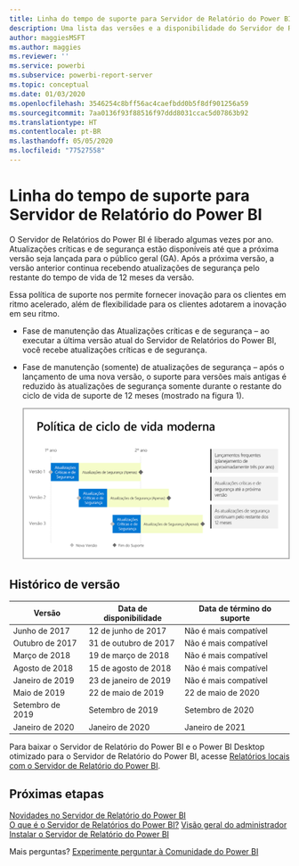 ```yaml
---
title: Linha do tempo de suporte para Servidor de Relatório do Power BI
description: Uma lista das versões e a disponibilidade do Servidor de Relatório do Power BI.
author: maggiesMSFT
ms.author: maggies
ms.reviewer: ''
ms.service: powerbi
ms.subservice: powerbi-report-server
ms.topic: conceptual
ms.date: 01/03/2020
ms.openlocfilehash: 3546254c8bff56ac4caefbdd0b5f8df901256a59
ms.sourcegitcommit: 7aa0136f93f88516f97ddd8031ccac5d07863b92
ms.translationtype: HT
ms.contentlocale: pt-BR
ms.lasthandoff: 05/05/2020
ms.locfileid: "77527558"
---
```

# <a name="support-timeline-for-power-bi-report-server"></a>Linha do tempo de suporte para Servidor de Relatório do Power BI

O Servidor de Relatórios do Power BI é liberado algumas vezes por ano. Atualizações críticas e de segurança estão disponíveis até que a próxima versão seja lançada para o público geral (GA). Após a próxima versão, a versão anterior continua recebendo atualizações de segurança pelo restante do tempo de vida de 12 meses da versão.

Essa política de suporte nos permite fornecer inovação para os clientes em ritmo acelerado, além de flexibilidade para os clientes adotarem a inovação em seu ritmo.

* Fase de manutenção das Atualizações críticas e de segurança – ao executar a última versão atual do Servidor de Relatórios do Power BI, você recebe atualizações críticas e de segurança.
* Fase de manutenção (somente) de atualizações de segurança – após o lançamento de uma nova versão, o suporte para versões mais antigas é reduzido às atualizações de segurança somente durante o restante do ciclo de vida de suporte de 12 meses (mostrado na figura 1).

    ![Grafo ilustrando o período de tempo de suporte](media/support-timeline/report-server-support-timeline-overall.png)

## <a name="version-history"></a>Histórico de versão

| **Versão** | **Data de disponibilidade** | **Data de término do suporte** |
| --- | --- | --- |
| Junho de 2017 |12 de junho de 2017 |Não é mais compatível |
| Outubro de 2017 |31 de outubro de 2017 | Não é mais compatível |
| Março de 2018 | 19 de março de 2018 | Não é mais compatível |
| Agosto de 2018 | 15 de agosto de 2018 | Não é mais compatível |
| Janeiro de 2019 | 23 de janeiro de 2019 | Não é mais compatível |
| Maio de 2019 | 22 de maio de 2019 | 22 de maio de 2020 |
| Setembro de 2019 | Setembro de 2019 | Setembro de 2020 
| Janeiro de 2020 | Janeiro de 2020 | Janeiro de 2021

Para baixar o Servidor de Relatório do Power BI e o Power BI Desktop otimizado para o Servidor de Relatório do Power BI, acesse [Relatórios locais com o Servidor de Relatório do Power BI](https://powerbi.microsoft.com/report-server/).

## <a name="next-steps"></a>Próximas etapas
[Novidades no Servidor de Relatório do Power BI](whats-new.md)  
[O que é o Servidor de Relatórios do Power BI?](get-started.md)
[Visão geral do administrador](admin-handbook-overview.md)  
[Instalar o Servidor de Relatório do Power BI](install-report-server.md)  

Mais perguntas? [Experimente perguntar à Comunidade do Power BI](https://community.powerbi.com/)
